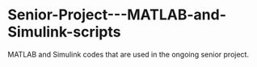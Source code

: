 # Senior-Project---MATLAB-and-Simulink-scripts
MATLAB and Simulink codes that are used in the ongoing senior project.
